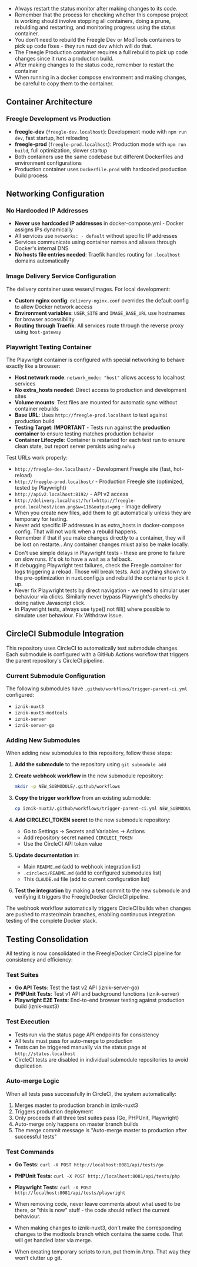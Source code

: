 - Always restart the status monitor after making changes to its code.
- Remember that the process for checking whether this compose project is working should involve stopping all containers, doing a prune, rebulding and restarting, and monitoring progress using the status container.
- You don't need to rebuild the Freegle Dev or ModTools containers to pick up code fixes - they run nuxt dev which will do that.
- The Freegle Production container requires a full rebuild to pick up code changes since it runs a production build.
- After making changes to the status code, remember to restart the container
- When running in a docker compose environment and making changes, be careful to copy them to the container.

## Container Architecture

### Freegle Development vs Production
- **freegle-dev** (`freegle-dev.localhost`): Development mode with `npm run dev`, fast startup, hot reloading
- **freegle-prod** (`freegle-prod.localhost`): Production mode with `npm run build`, full optimization, slower startup
- Both containers use the same codebase but different Dockerfiles and environment configurations
- Production container uses `Dockerfile.prod` with hardcoded production build process

## Networking Configuration

### No Hardcoded IP Addresses
- **Never use hardcoded IP addresses** in docker-compose.yml - Docker assigns IPs dynamically
- All services use `networks: - default` without specific IP addresses
- Services communicate using container names and aliases through Docker's internal DNS
- **No hosts file entries needed**: Traefik handles routing for `.localhost` domains automatically

### Image Delivery Service Configuration
The delivery container uses weserv/images. For local development:
- **Custom nginx config**: `delivery-nginx.conf` overrides the default config to allow Docker network access
- **Environment variables**: `USER_SITE` and `IMAGE_BASE_URL` use hostnames for browser accessibility
- **Routing through Traefik**: All services route through the reverse proxy using `host-gateway`

### Playwright Testing Container
The Playwright container is configured with special networking to behave exactly like a browser:
- **Host network mode**: `network_mode: "host"` allows access to localhost services
- **No extra_hosts needed**: Direct access to production and development sites
- **Volume mounts**: Test files are mounted for automatic sync without container rebuilds
- **Base URL**: Uses `http://freegle-prod.localhost` to test against production build
- **Testing Target**: **IMPORTANT** - Tests run against the **production container** to ensure testing matches production behavior
- **Container Lifecycle**: Container is restarted for each test run to ensure clean state, but report server persists using `nohup`

Test URLs work properly:
- `http://freegle-dev.localhost/` - Development Freegle site (fast, hot-reload)
- `http://freegle-prod.localhost/` - Production Freegle site (optimized, tested by Playwright)
- `http://apiv2.localhost:8192/` - API v2 access  
- `http://delivery.localhost/?url=http://freegle-prod.localhost/icon.png&w=116&output=png` - Image delivery
- When you create new files, add them to git automatically unless they are temporary for testing.
- Never add specific IP addresses in as extra_hosts in docker-compose config.  That will not work when a rebuild happens.
- Remember if that if you make changes directly to a container, they will be lost on restarte..  Any container changes miust aalso be make locally.
- Don't use simple delays in Playwright tests - these are prone to failure on slow runs.  It's ok to have a wait as a fallback.
- If debugging Playwright test failures, check the Freegle container for logs triggering a reload.  Those will break tests.  Add anything shown to the pre-optimization in nuxt.config.js and rebuild the container to pick it up.
- Never fix Playwright tests by direct navigation - we need to simular user behaviour via clicks.  Similarly never bypass Playwright's checks by doing native Javascript click.
- In Playwright tests, always use type() not fill() where possible to simulate user behaviour.
Fix Withdraw issue.

## CircleCI Submodule Integration

This repository uses CircleCI to automatically test submodule changes. Each submodule is configured with a GitHub Actions workflow that triggers the parent repository's CircleCI pipeline.

### Current Submodule Configuration

The following submodules have `.github/workflows/trigger-parent-ci.yml` configured:
- `iznik-nuxt3`
- `iznik-nuxt3-modtools` 
- `iznik-server`
- `iznik-server-go`

### Adding New Submodules

When adding new submodules to this repository, follow these steps:

1. **Add the submodule** to the repository using `git submodule add`

2. **Create webhook workflow** in the new submodule repository:
   ```bash
   mkdir -p NEW_SUBMODULE/.github/workflows
   ```

3. **Copy the trigger workflow** from an existing submodule:
   ```bash
   cp iznik-nuxt3/.github/workflows/trigger-parent-ci.yml NEW_SUBMODULE/.github/workflows/
   ```

4. **Add CIRCLECI_TOKEN secret** to the new submodule repository:
   - Go to Settings → Secrets and Variables → Actions
   - Add repository secret named `CIRCLECI_TOKEN`
   - Use the CircleCI API token value

5. **Update documentation** in:
   - Main `README.md` (add to webhook integration list)
   - `.circleci/README.md` (add to configured submodules list)
   - This `CLAUDE.md` file (add to current configuration list)

6. **Test the integration** by making a test commit to the new submodule and verifying it triggers the FreegleDocker CircleCI pipeline.

The webhook workflow automatically triggers CircleCI builds when changes are pushed to master/main branches, enabling continuous integration testing of the complete Docker stack.

## Testing Consolidation

All testing is now consolidated in the FreegleDocker CircleCI pipeline for consistency and efficiency:

### Test Suites
- **Go API Tests**: Test the fast v2 API (iznik-server-go)
- **PHPUnit Tests**: Test v1 API and background functions (iznik-server)
- **Playwright E2E Tests**: End-to-end browser testing against production build (iznik-nuxt3)

### Test Execution
- Tests run via the status page API endpoints for consistency
- All tests must pass for auto-merge to production
- Tests can be triggered manually via the status page at `http://status.localhost`
- CircleCI tests are disabled in individual submodule repositories to avoid duplication

### Auto-merge Logic
When all tests pass successfully in CircleCI, the system automatically:
1. Merges master to production branch in iznik-nuxt3
2. Triggers production deployment
3. Only proceeds if all three test suites pass (Go, PHPUnit, Playwright)
4. Auto-merge only happens on master branch builds
5. The merge commit message is "Auto-merge master to production after successful tests"

### Test Commands
- **Go Tests**: `curl -X POST http://localhost:8081/api/tests/go`
- **PHPUnit Tests**: `curl -X POST http://localhost:8081/api/tests/php`
- **Playwright Tests**: `curl -X POST http://localhost:8081/api/tests/playwright`

- When removing code, never leave comments about what used to be there, or "this is now" stuff - the code should reflect the current behaviour.
- When making changes to iznik-nuxt3, don't make the corresponding changes to the modtools branch which contains the same code.  That will get handled later via merge.
- When creating temporary scripts to run, put them in /tmp.  That way they won't clutter up git.